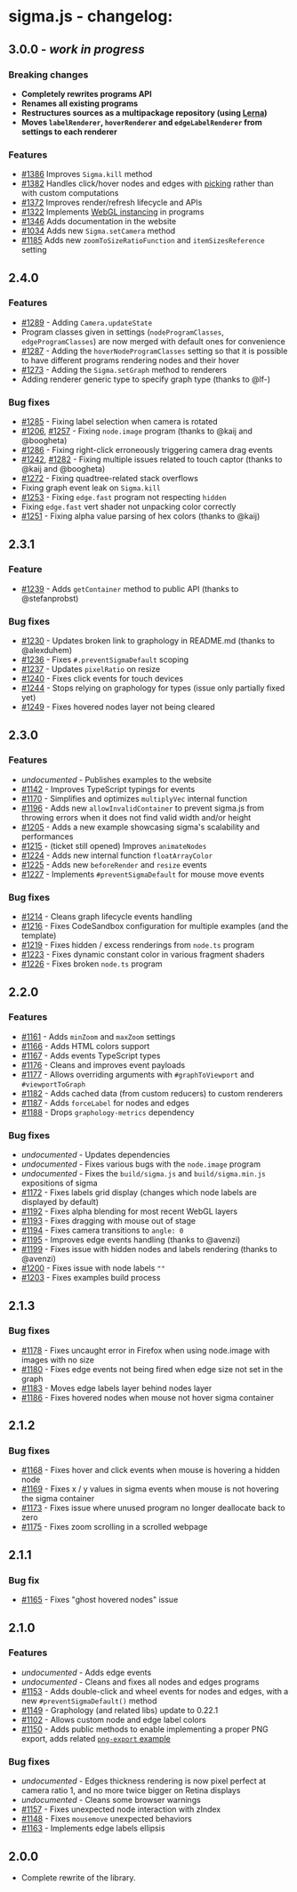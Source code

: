 # sigma.js - changelog:

## 3.0.0 - _work in progress_

### Breaking changes

- **Completely rewrites programs API**
- **Renames all existing programs**
- **Restructures sources as a multipackage repository (using [Lerna](https://lerna.js.org/))**
- **Moves `labelRenderer`, `hoverRenderer` and `edgeLabelRenderer` from settings to each renderer**

### Features

- [#1386](https://github.com/jacomyal/sigma.js/issues/1386) Improves `Sigma.kill` method
- [#1382](https://github.com/jacomyal/sigma.js/issues/1382) Handles click/hover nodes and edges with [picking](https://webglfundamentals.org/webgl/lessons/webgl-picking.html) rather than with custom computations
- [#1372](https://github.com/jacomyal/sigma.js/issues/1372) Improves render/refresh lifecycle and APIs
- [#1322](https://github.com/jacomyal/sigma.js/issues/1322) Implements [WebGL instancing](https://developer.mozilla.org/en-US/docs/Web/API/WebGL2RenderingContext/drawArraysInstanced) in programs
- [#1346](https://github.com/jacomyal/sigma.js/issues/1346) Adds documentation in the website
- [#1034](https://github.com/jacomyal/sigma.js/issues/1034) Adds new `Sigma.setCamera` method
- [#1185](https://github.com/jacomyal/sigma.js/issues/1185) Adds new `zoomToSizeRatioFunction` and `itemSizesReference` setting

## 2.4.0

### Features

- [#1289](https://github.com/jacomyal/sigma.js/issues/1289) - Adding `Camera.updateState`
- Program classes given in settings (`nodeProgramClasses`, `edgeProgramClasses`) are now merged with default ones for convenience
- [#1287](https://github.com/jacomyal/sigma.js/pull/1287) - Adding the `hoverNodeProgramClasses` setting so that it is possible to have different programs rendering nodes and their hover
- [#1273](https://github.com/jacomyal/sigma.js/issues/1273) - Adding the `Sigma.setGraph` method to renderers
- Adding renderer generic type to specify graph type (thanks to @lf-)

### Bug fixes

- [#1285](https://github.com/jacomyal/sigma.js/issues/1285) - Fixing label selection when camera is rotated
- [#1206](https://github.com/jacomyal/sigma.js/pull/1206), [#1257](https://github.com/jacomyal/sigma.js/issues/1257) - Fixing `node.image` program (thanks to @kaij and @boogheta)
- [#1286](https://github.com/jacomyal/sigma.js/issues/1286) - Fixing right-click erroneously triggering camera drag events
- [#1242](https://github.com/jacomyal/sigma.js/pull/1242), [#1282](https://github.com/jacomyal/sigma.js/pull/1282) - Fixing multiple issues related to touch captor (thanks to @kaij and @boogheta)
- [#1272](https://github.com/jacomyal/sigma.js/issues/1272) - Fixing quadtree-related stack overflows
- Fixing graph event leak on `Sigma.kill`
- [#1253](https://github.com/jacomyal/sigma.js/issues/1253) - Fixing `edge.fast` program not respecting `hidden`
- Fixing `edge.fast` vert shader not unpacking color correctly
- [#1251](https://github.com/jacomyal/sigma.js/pull/1251) - Fixing alpha value parsing of hex colors (thanks to @kaij)

## 2.3.1

### Feature

- [#1239](https://github.com/jacomyal/sigma.js/pull/1239) - Adds `getContainer` method to public API (thanks to @stefanprobst)

### Bug fixes

- [#1230](https://github.com/jacomyal/sigma.js/pull/1230) - Updates broken link to graphology in README.md (thanks to @alexduhem)
- [#1236](https://github.com/jacomyal/sigma.js/issues/1236) - Fixes `#.preventSigmaDefault` scoping
- [#1237](https://github.com/jacomyal/sigma.js/issues/1237) - Updates `pixelRatio` on resize
- [#1240](https://github.com/jacomyal/sigma.js/issues/1240) - Fixes click events for touch devices
- [#1244](https://github.com/jacomyal/sigma.js/issues/1244) - Stops relying on graphology for types (issue only partially fixed yet)
- [#1249](https://github.com/jacomyal/sigma.js/issues/1249) - Fixes hovered nodes layer not being cleared

## 2.3.0

### Features

- _undocumented_ - Publishes examples to the website
- [#1142](https://github.com/jacomyal/sigma.js/issues/1142) - Improves TypeScript typings for events
- [#1170](https://github.com/jacomyal/sigma.js/issues/1170) - Simplifies and optimizes `multiplyVec` internal function
- [#1196](https://github.com/jacomyal/sigma.js/issues/1196) - Adds new `allowInvalidContainer` to prevent sigma.js from throwing errors when it does not find valid width and/or height
- [#1205](https://github.com/jacomyal/sigma.js/issues/1205) - Adds a new example showcasing sigma's scalability and performances
- [#1215](https://github.com/jacomyal/sigma.js/issues/1215) - (ticket still opened) Improves `animateNodes`
- [#1224](https://github.com/jacomyal/sigma.js/issues/1224) - Adds new internal function `floatArrayColor`
- [#1225](https://github.com/jacomyal/sigma.js/issues/1225) - Adds new `beforeRender` and `resize` events
- [#1227](https://github.com/jacomyal/sigma.js/issues/1227) - Implements `#preventSigmaDefault` for mouse move events

### Bug fixes

- [#1214](https://github.com/jacomyal/sigma.js/issues/1214) - Cleans graph lifecycle events handling
- [#1216](https://github.com/jacomyal/sigma.js/issues/1216) - Fixes CodeSandbox configuration for multiple examples (and the template)
- [#1219](https://github.com/jacomyal/sigma.js/issues/1219) - Fixes hidden / excess renderings from `node.ts` program
- [#1223](https://github.com/jacomyal/sigma.js/issues/1223) - Fixes dynamic constant color in various fragment shaders
- [#1226](https://github.com/jacomyal/sigma.js/issues/1226) - Fixes broken `node.ts` program

## 2.2.0

### Features

- [#1161](https://github.com/jacomyal/sigma.js/issues/1161) - Adds `minZoom` and `maxZoom` settings
- [#1166](https://github.com/jacomyal/sigma.js/issues/1166) - Adds HTML colors support
- [#1167](https://github.com/jacomyal/sigma.js/issues/1167) - Adds events TypeScript types
- [#1176](https://github.com/jacomyal/sigma.js/issues/1176) - Cleans and improves event payloads
- [#1177](https://github.com/jacomyal/sigma.js/issues/1177) - Allows overriding arguments with `#graphToViewport` and `#viewportToGraph`
- [#1182](https://github.com/jacomyal/sigma.js/issues/1182) - Adds cached data (from custom reducers) to custom renderers
- [#1187](https://github.com/jacomyal/sigma.js/issues/1187) - Adds `forceLabel` for nodes and edges
- [#1188](https://github.com/jacomyal/sigma.js/issues/1188) - Drops `graphology-metrics` dependency

### Bug fixes

- _undocumented_ - Updates dependencies
- _undocumented_ - Fixes various bugs with the `node.image` program
- _undocumented_ - Fixes the `build/sigma.js` and `build/sigma.min.js` expositions of sigma
- [#1172](https://github.com/jacomyal/sigma.js/issues/1172) - Fixes labels grid display (changes which node labels are displayed by default)
- [#1192](https://github.com/jacomyal/sigma.js/issues/1192) - Fixes alpha blending for most recent WebGL layers
- [#1193](https://github.com/jacomyal/sigma.js/issues/1193) - Fixes dragging with mouse out of stage
- [#1194](https://github.com/jacomyal/sigma.js/issues/1194) - Fixes camera transitions to `angle: 0`
- [#1195](https://github.com/jacomyal/sigma.js/issues/1195) - Improves edge events handling (thanks to @avenzi)
- [#1199](https://github.com/jacomyal/sigma.js/issues/1199) - Fixes issue with hidden nodes and labels rendering (thanks to @avenzi)
- [#1200](https://github.com/jacomyal/sigma.js/issues/1200) - Fixes issue with node labels `""`
- [#1203](https://github.com/jacomyal/sigma.js/issues/1203) - Fixes examples build process

## 2.1.3

### Bug fixes

- [#1178](https://github.com/jacomyal/sigma.js/issues/1178) - Fixes uncaught error in Firefox when using node.image with images with no size
- [#1180](https://github.com/jacomyal/sigma.js/issues/1180) - Fixes edge events not being fired when edge size not set in the graph
- [#1183](https://github.com/jacomyal/sigma.js/issues/1183) - Moves edge labels layer behind nodes layer
- [#1186](https://github.com/jacomyal/sigma.js/issues/1186) - Fixes hovered nodes when mouse not hover sigma container

## 2.1.2

### Bug fixes

- [#1168](https://github.com/jacomyal/sigma.js/issues/1168) - Fixes hover and click events when mouse is hovering a hidden node
- [#1169](https://github.com/jacomyal/sigma.js/issues/1169) - Fixes x / y values in sigma events when mouse is not hovering the sigma container
- [#1173](https://github.com/jacomyal/sigma.js/issues/1173) - Fixes issue where unused program no longer deallocate back to zero
- [#1175](https://github.com/jacomyal/sigma.js/issues/1175) - Fixes zoom scrolling in a scrolled webpage

## 2.1.1

### Bug fix

- [#1165](https://github.com/jacomyal/sigma.js/issues/1165) - Fixes "ghost hovered nodes" issue

## 2.1.0

### Features

- _undocumented_ - Adds edge events
- _undocumented_ - Cleans and fixes all nodes and edges programs
- [#1153](https://github.com/jacomyal/sigma.js/issues/1153) - Adds double-click and wheel events for nodes and edges, with a new `#preventSigmaDefault()` method
- [#1149](https://github.com/jacomyal/sigma.js/issues/1149) - Graphology (and related libs) update to 0.22.1
- [#1102](https://github.com/jacomyal/sigma.js/issues/1102) - Allows custom node and edge label colors
- [#1150](https://github.com/jacomyal/sigma.js/issues/1150) - Adds public methods to enable implementing a proper PNG export, adds related [`png-export` example](https://codesandbox.io/s/github/jacomyal/sigma.js/tree/main/examples/png-snapshot)

### Bug fixes

- _undocumented_ - Edges thickness rendering is now pixel perfect at camera ratio 1, and no more twice bigger on Retina displays
- _undocumented_ - Cleans some browser warnings
- [#1157](https://github.com/jacomyal/sigma.js/issues/1157) - Fixes unexpected node interaction with zIndex
- [#1148](https://github.com/jacomyal/sigma.js/issues/1148) - Fixes `mousemove` unexpected behaviors
- [#1163](https://github.com/jacomyal/sigma.js/issues/1163) - Implements edge labels ellipsis

## 2.0.0

- Complete rewrite of the library.
